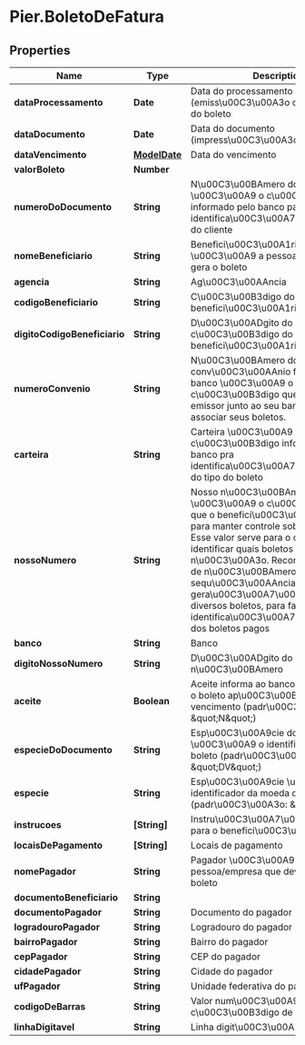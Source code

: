 # Pier.BoletoDeFatura

## Properties
Name | Type | Description | Notes
------------ | ------------- | ------------- | -------------
**dataProcessamento** | **Date** | Data do processamento (emiss\u00C3\u00A3o ou faturamento) do boleto | [optional] 
**dataDocumento** | **Date** | Data do documento (impress\u00C3\u00A3o) | [optional] 
**dataVencimento** | [**ModelDate**](ModelDate.md) | Data do vencimento | [optional] 
**valorBoleto** | **Number** |  | [optional] 
**numeroDoDocumento** | **String** | N\u00C3\u00BAmero do documento \u00C3\u00A9 o c\u00C3\u00B3digo informado pelo banco para identifica\u00C3\u00A7\u00C3\u00A3o do cliente | [optional] 
**nomeBeneficiario** | **String** | Benefici\u00C3\u00A1rio \u00C3\u00A9 a pessoa/empresa que gera o boleto | [optional] 
**agencia** | **String** | Ag\u00C3\u00AAncia | [optional] 
**codigoBeneficiario** | **String** | C\u00C3\u00B3digo do benefici\u00C3\u00A1rio | [optional] 
**digitoCodigoBeneficiario** | **String** | D\u00C3\u00ADgito do c\u00C3\u00B3digo do benefici\u00C3\u00A1rio | [optional] 
**numeroConvenio** | **String** | N\u00C3\u00BAmero do conv\u00C3\u00AAnio fornecido pelo banco \u00C3\u00A9 o c\u00C3\u00B3digo que identifica um emissor junto ao seu banco para associar seus boletos. | [optional] 
**carteira** | **String** | Carteira \u00C3\u00A9 o c\u00C3\u00B3digo informado pelo banco pra identifica\u00C3\u00A7\u00C3\u00A3o do tipo do boleto | [optional] 
**nossoNumero** | **String** | Nosso n\u00C3\u00BAmero \u00C3\u00A9 o c\u00C3\u00B3digo que o benefici\u00C3\u00A1rio escolhe para manter controle sobre seus boletos. Esse valor serve para o cedente identificar quais boletos foram pagos ou n\u00C3\u00A3o. Recomenda-se o uso de n\u00C3\u00BAmeros sequ\u00C3\u00AAnciais, na gera\u00C3\u00A7\u00C3\u00A3o de diversos boletos, para facilitar a identifica\u00C3\u00A7\u00C3\u00A3o dos boletos pagos | [optional] 
**banco** | **String** | Banco | [optional] 
**digitoNossoNumero** | **String** | D\u00C3\u00ADgito do nosso n\u00C3\u00BAmero | [optional] 
**aceite** | **Boolean** | Aceite informa ao banco se deve aceitar o boleto ap\u00C3\u00B3s a data de vencimento (padr\u00C3\u00A3o: \&quot;N\&quot;) | [optional] 
**especieDoDocumento** | **String** | Esp\u00C3\u00A9cie do documento \u00C3\u00A9 o identificador do tipo de boleto (padr\u00C3\u00A3o: \&quot;DV\&quot;) | [optional] 
**especie** | **String** | Esp\u00C3\u00A9cie \u00C3\u00A9 o identificador da moeda do boleto (padr\u00C3\u00A3o: \&quot;R$\&quot;) | [optional] 
**instrucoes** | **[String]** | Instru\u00C3\u00A7\u00C3\u00B5es para o benefici\u00C3\u00A1rio | [optional] 
**locaisDePagamento** | **[String]** | Locais de pagamento | [optional] 
**nomePagador** | **String** | Pagador \u00C3\u00A9 a pessoa/empresa que deve pagar o boleto | [optional] 
**documentoBeneficiario** | **String** |  | [optional] 
**documentoPagador** | **String** | Documento do pagador (CPF ou CNPJ) | [optional] 
**logradouroPagador** | **String** | Logradouro do pagador | [optional] 
**bairroPagador** | **String** | Bairro do pagador | [optional] 
**cepPagador** | **String** | CEP do pagador | [optional] 
**cidadePagador** | **String** | Cidade do pagador | [optional] 
**ufPagador** | **String** | Unidade federativa do pagador | [optional] 
**codigoDeBarras** | **String** | Valor num\u00C3\u00A9rico do c\u00C3\u00B3digo de barras | [optional] 
**linhaDigitavel** | **String** | Linha digit\u00C3\u00A1vel formatada | [optional] 


